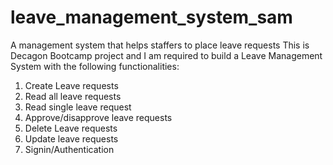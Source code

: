 # leave_management_system_sam
A management system that helps staffers to place leave requests
This is Decagon Bootcamp project and I am required to build a Leave Management System with the following functionalities:
1. Create Leave requests
2. Read all leave requests
3. Read single leave request
4. Approve/disapprove leave requests
5. Delete Leave requests
6. Update leave requests
7. Signin/Authentication

